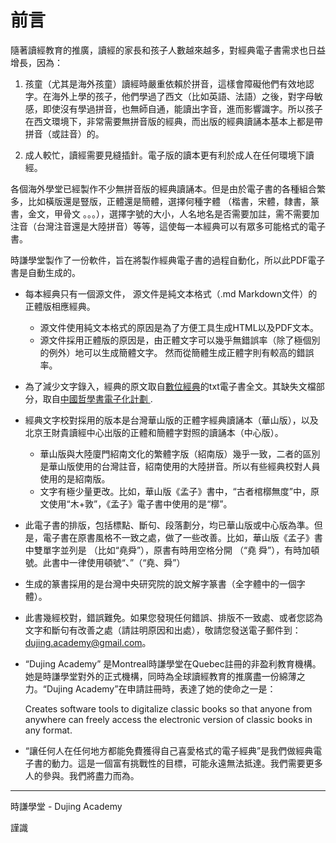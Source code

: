 # 前言

隨著讀經教育的推廣，讀經的家長和孩子人數越來越多，對經典電子書需求也日益增長，因為：

1. 孩童（尤其是海外孩童）讀經時嚴重依賴於拼音，這樣會障礙他們有效地認字。在海外上學的孩子，他們學過了西文（比如英語、法語）之後，對字母敏感，即使沒有學過拼音，也無師自通，能讀出字音，進而影響識字。所以孩子在西文環境下，非常需要無拼音版的經典，而出版的經典讀誦本基本上都是帶拼音（或註音）的。

2. 成人較忙，讀經需要見縫插針。電子版的讀本更有利於成人在任何環境下讀經。

各個海外學堂已經製作不少無拼音版的經典讀誦本。但是由於電子書的各種組合繁多，比如橫版還是豎版，正體還是簡體，選擇何種字體 （楷書，宋體，隸書，篆書，金文，甲骨文 。。。），選擇字號的大小，人名地名是否需要加註，需不需要加注音（台灣注音還是大陸拼音）等等，這使每一本經典可以有眾多可能格式的電子書。

時謙學堂製作了一份軟件，旨在將製作經典電子書的過程自動化，所以此PDF電子書是自動生成的。

- 每本經典只有一個源文件， 源文件是純文本格式（.md Markdown文件）的正體版相應經典。

	- 源文件使用純文本格式的原因是為了方便工具生成HTML以及PDF文本。
	- 源文件採用正體版的原因是，由正體文字可以幾乎無錯誤率（除了極個別的例外）地可以生成簡體文字。 然而從簡體生成正體字則有較高的錯誤率。

- 為了減少文字錄入，經典的原文取自[數位經典][1]的txt電子書全文。其缺失文檔部分，取自[中國哲學書電子化計劃
][2].

[1]: http://www.chineseclassic.com/sites/default/files/field/image/munzu.zip
[2]: http://ctext.org/mengzi/zh

- 經典文字校對採用的版本是台灣華山版的正體字經典讀誦本（華山版），以及北京王財貴讀經中心出版的正體和簡體字對照的讀誦本（中心版）。
	- 華山版與大陸廈門紹南文化的繁體字版（紹南版）幾乎一致，二者的區別是華山版使用的台灣註音，紹南使用的大陸拼音。所以有些經典校對人員使用的是紹南版。
	- 文字有極少量更改。比如，華山版《孟子》書中，“古者棺槨無度”中，原文使用“木+敦”，《孟子》電子書中使用的是“槨”。
- 此電子書的排版，包括標點、斷句、段落劃分，均已華山版或中心版為準。但是，電子書在原書風格不一致之處，做了一些改善。比如，華山版《孟子》書中雙單字並列是 （比如“堯舜”），原書有時用空格分開 （“堯 舜”），有時加頓號。此書中一律使用頓號“、”（“堯、舜”）

- 生成的篆書採用的是台灣中央研究院的說文解字篆書（全字體中的一個字體）。
- 此書幾經校對，錯誤難免。如果您發現任何錯誤、排版不一致處、或者您認為文字和斷句有改善之處（請註明原因和出處），敬請您發送電子郵件到：dujing.academy@gmail.com。
- “Dujing Academy” 是Montreal時謙學堂在Quebec註冊的非盈利教育機構。她是時謙學堂對外的正式機構，同時為全球讀經教育的推廣盡一份綿薄之力。“Dujing Academy”在申請註冊時，表達了她的使命之一是：
	
	Creates software tools to digitalize classic books so that anyone from anywhere can freely access the electronic version of classic books in any format.
	
- “讓任何人在任何地方都能免費獲得自己喜愛格式的電子經典”是我們做經典電子書的動力。這是一個富有挑戰性的目標，可能永遠無法抵達。我們需要更多人的參與。我們將盡力而為。


---

時謙學堂 - Dujing Academy


謹識







